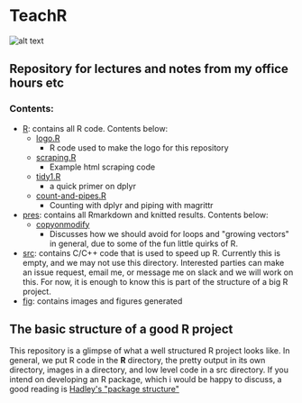 # TeachR
![alt text](https://imgur.com/gOXtA3f.jpg)
## Repository for lectures and notes from my office hours etc

### Contents:
* [R](R/): contains all R code. Contents below:
	* [logo.R](R/logo.R)
		* R code used to make the logo for this repository
	* [scraping.R](R/scraping.R)
		* Example html scraping code
	* [tidy1.R](R/tidy1.R)
		* a quick primer on dplyr
	* [count-and-pipes.R](R/count-and-pipes.R)
		* Counting with dplyr and piping with magrittr 
* [pres](pres/): contains all Rmarkdown and knitted results. Contents below:
	* [copyonmodify](pres/copyonmodify.md)
		* Discusses how we should avoid for loops and "growing vectors" in general, due to some of the fun little quirks of R.
* [src](src/): contains C/C++ code that is used to speed up R. Currently this is empty, and we may not use this directory. Interested parties can make an issue request, email me, or message me on slack and we will work on this. For now, it is enough to know this is part of the structure of a big R project.
* [fig](fig/): contains images and figures generated



## The basic structure of a good R project

This repository is a glimpse of what a well structured R project looks like. In general, we put R code in the **R** directory, the pretty output in its own directory, images in a directory, and low level code in a src directory. If you intend on developing an R package, which i would be happy to discuss, a good reading is [Hadley's "package structure"](http://r-pkgs.had.co.nz/package.html)
